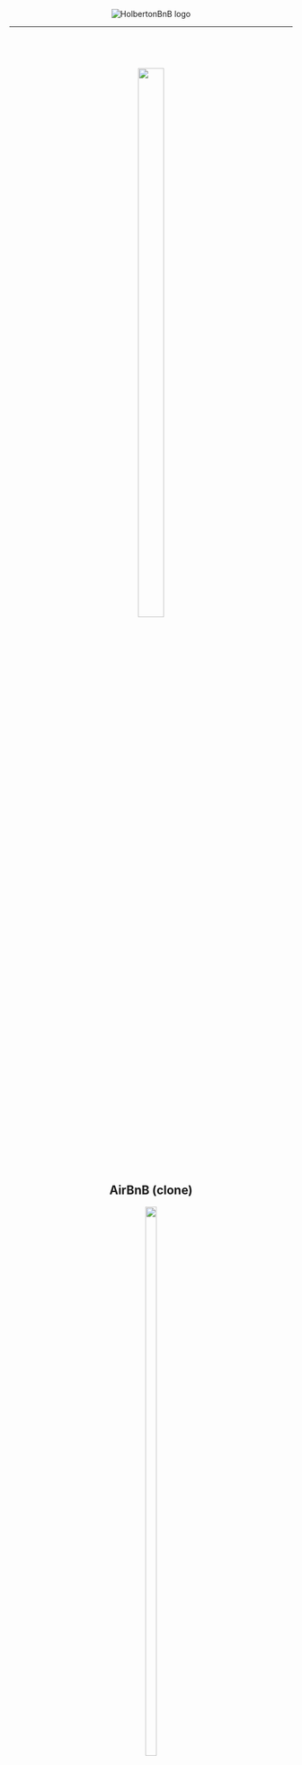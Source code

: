 <p align="center"> 
<img src="https://s3.eu-west-3.amazonaws.com/hbtn.intranet/uploads/medias/2018/6/65f4a1dd9c51265f49d0.png?X-Amz-Algorithm=AWS4-HMAC-SHA256&X-Amz-Credential=AKIA4MYA5JM5DUTZGMZG%2F20240304%2Feu-west-3%2Fs3%2Faws4_request&X-Amz-Date=20240304T160716Z&X-Amz-Expires=86400&X-Amz-SignedHeaders=host&X-Amz-Signature=cf6fca83fcce1349c1281c9ee82cae5ce41e58fb101fce938a7578640d0692bb" alt="HolbertonBnB logo">
</p>

______________________________________________________________________________________________________________________________
<h1 align="center" >
<br>
    <img src="https://assets.website-files.com/6105315644a26f77912a1ada/610540e8b4cd6969794fe673_Holberton_School_logo-04-04.svg" height="50%" width="30%">
</h1>

<h2 align="center">
    AirBnB (clone)
</h2>

<p align="center">
<img src="https://user-images.githubusercontent.com/68792144/141602345-7b71c4ea-a4dd-42d9-b706-7fc2c7b85ca5.png" height="50%" width="20%">
</p>

<h4 align="center"> This project is WepApp in Python </h4>

<p align="center">
    <a href="#Description">Description</a> •
    <a href="#The console">The console</a> •
    <a href="#Classes">Classes</a> •
    <a href="#Files ">Files </a> •
 <a href="#Execution ">Execution </a> •
  <a href="#Commands ">Commands </a> •
  <a href="#Autors">Autors</a> •

</p>

---


____________________________________________________________________________________________________________________________
# Description
This project is the first step of the AirBnB project, which is an AirBnB clone that includes design, layout, infrastructure and database.
The project currently only implements the back-end console.
We will not implement all the features, just some of them to cover all the fundamental concepts of the higher level programming track.

_____________________________________________________________________________________________________________________________
# Overview
This is first step for the project AirBnB-Clone called ´´The console´´.
First we create a command line interpreter like we did in Shell Project.
Then we have to manage Classes in order to create, show, update and destroy objects.

______________________________________________________________________________________________________________________________
# The console

<p align="center"><img src="https://user-images.githubusercontent.com/68792144/141602516-90e36740-e66e-4edd-8baf-08f318b10a58.png" width="700"></p>

______________________________________________________________________________________________________________________________
# Classes :

HolbertonBnB utilizes the following classes:

|     | BaseModel | FileStorage | User | State | City | Amenity | Place | Review |
| --- | --------- | ----------- | -----| ----- | -----| ------- | ----- | ------ |
| **PUBLIC INSTANCE ATTRIBUTES** | `id`<br>`created_at`<br>`updated_at` | | Inherits from `BaseModel` | Inherits from `BaseModel` | Inherits from `BaseModel` | Inherits from `BaseModel` | Inherits from `BaseModel` | Inherits from `BaseModel` |
| **PUBLIC INSTANCE METHODS** | `save`<br>`to_dict` | `all`<br>`new`<br>`save`<br>`reload` | "" | "" | "" | "" | "" | "" |
| **PUBLIC CLASS ATTRIBUTES** | | | `email`<br>`password`<br>`first_name`<br>`last_name`| `name` | `state_id`<br>`name` | `name` | `city_id`<br>`user_id`<br>`name`<br>`description`<br>`number_rooms`<br>`number_bathrooms`<br>`max_guest`<br>`price_by_night`<br>`latitude`<br>`longitude`<br>`amenity_ids` | `place_id`<br>`user_id`<br>`text` | 
| **PRIVATE CLASS ATTRIBUTES** | | `file_path`<br>`objects` | | | | | | |


______________________________________________________________________________________________________________________________
# Files

| File | Description |
|--|--|
| **AUTHORS** | Contains the authors of the AirBnB-Clone Project. |
| **README.md** | Contains an overview of AirBnB-Clone Project. Important things that you should know before executes our AirBnB-Clone command line program. |
| **console.py** |  **HBNBCommand:** Class that defines the command line interpreter. **do_EOF:** command to exit the program. **do_quit:** command to exit the program. **emptyline:** when the line is empty does not perform any action. **do_precmd:** parses command input **help_help:** Prints help command description. **do_create:** Creates a new instance of BaseModel. **do_show:** Prints the string representation of an instance. **do_destroy** Deletes an instance based on the class name and id. **do_all** Prints all string representation of all instances. **do_update** Updates an instance by adding or updating its attribute. **do_count** counts number of instances of a class. |
| **models** | **engine** file storage directory. **__init__.py ** Create a unique FileStorage instance for your application. **amenity.py ** Class based on BaseModel. **base_model.py ** Base class that defines all common attributes/methods for other classes. **city.py ** Class based on BaseModel. **place.py ** Class based on BaseModel. **review.py ** Class based on BaseModel. **state.py ** Class based on BaseModel. **user.py ** Class based on BaseModel. |
| **tests** | **test_models** Test files directory. **__init__.py ** Packages the tests files. |


______________________________________________________________________________________________________________________________
# Execution
`Interactive Mode`
 ```shell
 $ ./console.py
(hbnb) help
Documented commands (type help <topic>):
========================================
EOF  help  quit
(hbnb)
(hbnb)
(hbnb) quit
$
 ```
`Non-Interactive Mode`
```shell
$ echo "help" | ./console.py
(hbnb)
Documented commands (type help <topic>):
========================================
EOF  help  quit
(hbnb)
$
$ cat test_help
help
$
$ cat test_help | ./console.py
(hbnb)
Documented commands (type help <topic>):
========================================
EOF  help  quit
(hbnb)
$
```
______________________________________________________________________________________________________________________________
# Commands

| CMD   | Description | Usage |
|--------|--------|--------|

| **`quit`**   | Exit the program | `quit` |
| **`EOF`**    | Exit the program | `EOF` <br>`Ctrl + D`|
| **`create`** | Creates new id for a new class | `create <class name>` |
| **`show`**   |  Prints the string representation of an instance based on the class name  | `show <class name> id`|
| **`destroy`**| Deletes an instance based on the class name and id | `destroy <class name> id`|
| **`all`**    | Prints all string representation of all instances based or not on the class name | `all` <br> `all <class name>`|
| **`update`** | Updates an instance based on the class name and id by adding or updating attribute | `update <class name> <id> <attribute> <value>` |
| **`help`**   | Displays help manual and usage of command specified | `help` `<command>` <br> `help`|


______________________________________________________________________________________________________________________________
## <p align="center">Authors</p>

# <p align="center">[Laëtitia BELES ](https://github.com/laetitiabeles/holbertonschool-AirBnB_clone/tree/features/models/models)</p>


# <p align="center">[Mhamed ABDELMALEK ](https://github.com/laetitiabeles/holbertonschool-AirBnB_clone/tree/features/models/models)</p></p>
